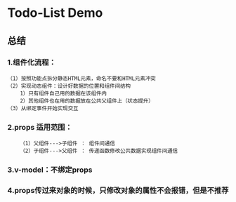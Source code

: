 # Todo-List Demo

## 总结

### 1.组件化流程：

    （1）按照功能点拆分静态HTML元素，命名不要和HTML元素冲突
    （2）实现动态组件：设计好数据的位置和组件间结构
        1）只有组件自己用的数据在该组件内
        2）其他组件也在用的数据放在公共父组件上（状态提升）
    （3）从绑定事件开始实现交互

### 2.props 适用范围：

        （1）父组件--->子组件 ： 组件间通信
        （2）子组件--->父组件 ： 传递函数修改公共数据实现组件间通信

### 3.v-model：不绑定props

### 4.props传过来对象的时候，只修改对象的属性不会报错，但是不推荐
